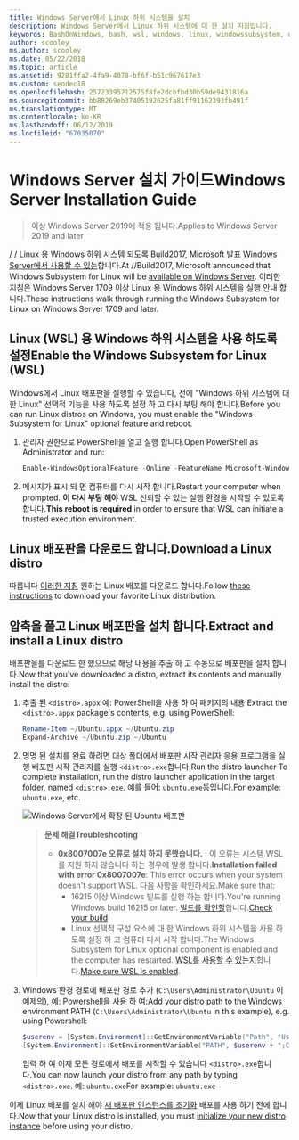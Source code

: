 ```yaml
---
title: Windows Server에서 Linux 하위 시스템을 설치
description: Windows Server에서 Linux 하위 시스템에 대 한 설치 지침입니다.
keywords: BashOnWindows, bash, wsl, windows, linux, windowssubsystem, ubuntu, windows server 용 windows 하위 시스템
author: scooley
ms.author: scooley
ms.date: 05/22/2018
ms.topic: article
ms.assetid: 9281ffa2-4fa9-4078-bf6f-b51c967617e3
ms.custom: seodec18
ms.openlocfilehash: 25723395212575f8fe2dcbfbd30b59de9431816a
ms.sourcegitcommit: bb88269eb37405192625fa81ff91162393fb491f
ms.translationtype: MT
ms.contentlocale: ko-KR
ms.lasthandoff: 06/12/2019
ms.locfileid: "67035070"
---
```

# <a name="windows-server-installation-guide"></a><span data-ttu-id="6db49-104">Windows Server 설치 가이드</span><span class="sxs-lookup"><span data-stu-id="6db49-104">Windows Server Installation Guide</span></span>

> <span data-ttu-id="6db49-105">이상 Windows Server 2019에 적용 됩니다.</span><span class="sxs-lookup"><span data-stu-id="6db49-105">Applies to Windows Server 2019 and later</span></span>

<span data-ttu-id="6db49-106">/ / Linux 용 Windows 하위 시스템 되도록 Build2017, Microsoft 발표 [Windows Server에서 사용할 수 있는](https://blogs.technet.microsoft.com/hybridcloud/2017/05/10/windows-server-for-developers-news-from-microsoft-build-2017/)합니다.</span><span class="sxs-lookup"><span data-stu-id="6db49-106">At //Build2017, Microsoft announced that Windows Subsystem for Linux will be [available on Windows Server](https://blogs.technet.microsoft.com/hybridcloud/2017/05/10/windows-server-for-developers-news-from-microsoft-build-2017/).</span></span>  <span data-ttu-id="6db49-107">이러한 지침은 Windows Server 1709 이상 Linux 용 Windows 하위 시스템을 실행 안내 합니다.</span><span class="sxs-lookup"><span data-stu-id="6db49-107">These instructions walk through running the Windows Subsystem for Linux on Windows Server 1709 and later.</span></span>

## <a name="enable-the-windows-subsystem-for-linux-wsl"></a><span data-ttu-id="6db49-108">Linux (WSL) 용 Windows 하위 시스템을 사용 하도록 설정</span><span class="sxs-lookup"><span data-stu-id="6db49-108">Enable the Windows Subsystem for Linux (WSL)</span></span>

<span data-ttu-id="6db49-109">Windows에서 Linux 배포판을 실행할 수 있습니다, 전에 "Windows 하위 시스템에 대 한 Linux" 선택적 기능을 사용 하도록 설정 하 고 다시 부팅 해야 합니다.</span><span class="sxs-lookup"><span data-stu-id="6db49-109">Before you can run Linux distros on Windows, you must enable the "Windows Subsystem for Linux" optional feature and reboot.</span></span>

1. <span data-ttu-id="6db49-110">관리자 권한으로 PowerShell을 열고 실행 합니다.</span><span class="sxs-lookup"><span data-stu-id="6db49-110">Open PowerShell as Administrator and run:</span></span>
    ```powershell
    Enable-WindowsOptionalFeature -Online -FeatureName Microsoft-Windows-Subsystem-Linux
    ```

2. <span data-ttu-id="6db49-111">메시지가 표시 되 면 컴퓨터를 다시 시작 합니다.</span><span class="sxs-lookup"><span data-stu-id="6db49-111">Restart your computer when prompted.</span></span> <span data-ttu-id="6db49-112">**이 다시 부팅 해야** WSL 신뢰할 수 있는 실행 환경을 시작할 수 있도록 합니다.</span><span class="sxs-lookup"><span data-stu-id="6db49-112">**This reboot is required** in order to ensure that WSL can initiate a trusted execution environment.</span></span>

## <a name="download-a-linux-distro"></a><span data-ttu-id="6db49-113">Linux 배포판을 다운로드 합니다.</span><span class="sxs-lookup"><span data-stu-id="6db49-113">Download a Linux distro</span></span>

<span data-ttu-id="6db49-114">따릅니다 [이러한 지침](install-manual.md) 원하는 Linux 배포를 다운로드 합니다.</span><span class="sxs-lookup"><span data-stu-id="6db49-114">Follow [these instructions](install-manual.md) to download your favorite Linux distribution.</span></span>

## <a name="extract-and-install-a-linux-distro"></a><span data-ttu-id="6db49-115">압축을 풀고 Linux 배포판을 설치 합니다.</span><span class="sxs-lookup"><span data-stu-id="6db49-115">Extract and install a Linux distro</span></span>
<span data-ttu-id="6db49-116">배포판을를 다운로드 한 했으므로 해당 내용을 추출 하 고 수동으로 배포판을 설치 합니다.</span><span class="sxs-lookup"><span data-stu-id="6db49-116">Now that you've downloaded a distro, extract its contents and manually install the distro:</span></span>

1. <span data-ttu-id="6db49-117">추출 된 `<distro>.appx` 예: PowerShell을 사용 하 여 패키지의 내용:</span><span class="sxs-lookup"><span data-stu-id="6db49-117">Extract the `<distro>.appx` package's contents, e.g. using PowerShell:</span></span>

    ```powershell
    Rename-Item ~/Ubuntu.appx ~/Ubuntu.zip
    Expand-Archive ~/Ubuntu.zip ~/Ubuntu
    ```

2. <span data-ttu-id="6db49-118">명명 된 설치를 완료 하려면 대상 폴더에서 배포판 시작 관리자 응용 프로그램을 실행 배포판 시작 관리자를 실행 `<distro>.exe`합니다.</span><span class="sxs-lookup"><span data-stu-id="6db49-118">Run the distro launcher To complete installation, run the distro launcher application in the target folder, named `<distro>.exe`.</span></span> <span data-ttu-id="6db49-119">예를 들어: `ubuntu.exe`등입니다.</span><span class="sxs-lookup"><span data-stu-id="6db49-119">For example: `ubuntu.exe`, etc.</span></span>

    ![Windows Server에서 확장 된 Ubuntu 배포판](media/server-appx-expand.png)

    > <span data-ttu-id="6db49-121">**문제 해결**</span><span class="sxs-lookup"><span data-stu-id="6db49-121">**Troubleshooting**</span></span>
    > * <span data-ttu-id="6db49-122">**0x8007007e 오류로 설치 하지 못했습니다.** : 이 오류는 시스템 WSL를 지원 하지 않습니다 하는 경우에 발생 합니다.</span><span class="sxs-lookup"><span data-stu-id="6db49-122">**Installation failed with error 0x8007007e**: This error occurs when your system doesn't support WSL.</span></span> <span data-ttu-id="6db49-123">다음 사항을 확인하세요.</span><span class="sxs-lookup"><span data-stu-id="6db49-123">Make sure that:</span></span>
    >   * <span data-ttu-id="6db49-124">16215 이상 Windows 빌드를 실행 하는 합니다.</span><span class="sxs-lookup"><span data-stu-id="6db49-124">You're running Windows build 16215 or later.</span></span> <span data-ttu-id="6db49-125">[빌드를 확인할](troubleshooting.md#check-your-build-number)합니다.</span><span class="sxs-lookup"><span data-stu-id="6db49-125">[Check your build](troubleshooting.md#check-your-build-number).</span></span>
    >   * <span data-ttu-id="6db49-126">Linux 선택적 구성 요소에 대 한 Windows 하위 시스템을 사용 하도록 설정 하 고 컴퓨터 다시 시작 합니다.</span><span class="sxs-lookup"><span data-stu-id="6db49-126">The Windows Subsystem for Linux optional component is enabled and the computer has restarted.</span></span>  <span data-ttu-id="6db49-127">[WSL를 사용할 수 있는지](troubleshooting.md#confirm-wsl-is-enabled)합니다.</span><span class="sxs-lookup"><span data-stu-id="6db49-127">[Make sure WSL is enabled](troubleshooting.md#confirm-wsl-is-enabled).</span></span>
    
3. <span data-ttu-id="6db49-128">Windows 환경 경로에 배포판 경로 추가 (`C:\Users\Administrator\Ubuntu` 이 예제의), 예: Powershell을 사용 하 여:</span><span class="sxs-lookup"><span data-stu-id="6db49-128">Add your distro path to the Windows environment PATH (`C:\Users\Administrator\Ubuntu` in this example), e.g. using Powershell:</span></span>
        
    ```powershell
    $userenv = [System.Environment]::GetEnvironmentVariable("Path", "User")
    [System.Environment]::SetEnvironmentVariable("PATH", $userenv + ";C:\Users\Administrator\Ubuntu", "User")
    ```
    <span data-ttu-id="6db49-129">입력 하 여 이제 모든 경로에서 배포를 시작할 수 있습니다 `<distro>.exe`합니다.</span><span class="sxs-lookup"><span data-stu-id="6db49-129">You can now launch your distro from any path by typing `<distro>.exe`.</span></span> <span data-ttu-id="6db49-130">예: `ubuntu.exe`</span><span class="sxs-lookup"><span data-stu-id="6db49-130">For example: `ubuntu.exe`</span></span>

<span data-ttu-id="6db49-131">이제 Linux 배포를 설치 해야 [새 배포판 인스턴스를 초기화](initialize-distro.md) 배포를 사용 하기 전에 합니다.</span><span class="sxs-lookup"><span data-stu-id="6db49-131">Now that your Linux distro is installed, you must [initialize your new distro instance](initialize-distro.md) before using your distro.</span></span>

